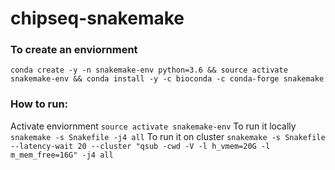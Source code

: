 # chipseq-snakemake

### To create an enviornment
`conda create -y -n snakemake-env python=3.6 && source activate snakemake-env && conda install -y -c bioconda -c conda-forge snakemake`

### How to run:
Activate enviornment
`source activate snakemake-env`
To run it locally
`snakemake -s Snakefile -j4 all`
To run it on cluster
`snakemake -s Snakefile --latency-wait 20 --cluster "qsub -cwd -V -l h_vmem=20G -l m_mem_free=16G" -j4 all`
